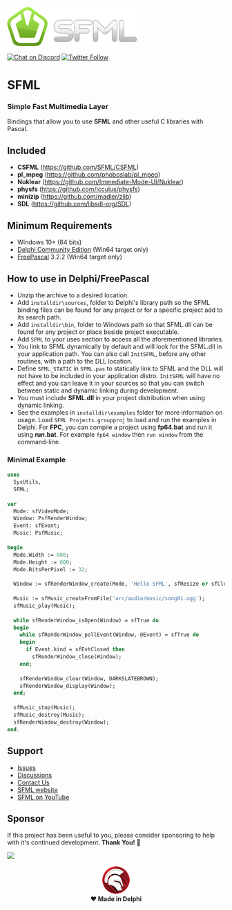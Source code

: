 ![SFML](media/sfml-logo.png)  

[![Chat on Discord](https://img.shields.io/discord/754884471324672040.svg?logo=discord)](https://discord.gg/tPWjMwK) [![Twitter Follow](https://img.shields.io/twitter/follow/tinyBigGAMES?style=social)](https://twitter.com/tinyBigGAMES)
# SFML
### Simple Fast Multimedia Layer
Bindings that allow you to use **SFML** and other useful C libraries with Pascal. 

## Included
- **CSFML** (https://github.com/SFML/CSFML)
- **pl_mpeg** (https://github.com/phoboslab/pl_mpeg)
- **Nuklear** (https://github.com/Immediate-Mode-UI/Nuklear)
- **physfs** (https://github.com/icculus/physfs)
- **minizip** (https://github.com/madler/zlib)
- **SDL** (https://github.com/libsdl-org/SDL)

## Minimum Requirements 
- Windows 10+ (64 bits)
- <a href="https://www.embarcadero.com/products/delphi/starter" target="_blank">Delphi Community Edition</a> (Win64 target only)
- <a href="https://freepascal.org" target="_blank">FreePascal</a> 3.2.2 (Win64 target only)

## How to use in Delphi/FreePascal
- Unzip the archive to a desired location.
- Add `installdir\sources`, folder to Delphi's library path so the SFML binding files can be found for any project or for a specific project add to its search path.
- Add `installdir\bin`, folder to Windows path so that SFML.dll can be found for any project or place beside project executable.
- Add `SFML` to your uses section to access all the aforementioned libraries.
- You link to SFML dynamically by default and will look for the SFML.dll in your application path. You can also call `InitSFML`, before any other routines, with a path to the DLL location.
- Define `SFML_STATIC` in `SFML.pas` to statically link to SFML and the DLL will not have to be included in your application distro. `InitSFML` will have no effect and you can leave it in your sources so that you can switch between static and dynamic linking during development.
- You must include **SFML.dll** in your project distribution when using dynamic linking.
- See the examples in `installdir\examples` folder for more information on usage. Load `SFML Projects.groupproj` to load and run the examples in Delphi. For **FPC**, you can compile a project using **fp64.bat** and run it using **run.bat**. For example `fp64 window` then `run window` from the command-line.

### Minimal Example
```Pascal
uses
  SysUtils,
  SFML;

var
  Mode: sfVideoMode;
  Window: PsfRenderWindow;
  Event: sfEvent;
  Music: PsfMusic;
  
begin
  Mode.Width := 800;
  Mode.Height := 600;
  Mode.BitsPerPixel := 32;
  
  Window := sfRenderWindow_create(Mode, 'Hello SFML', sfResize or sfClose, nil);

  Music := sfMusic_createFromFile('arc/audio/music/song01.ogg');
  sfMusic_play(Music);

  while sfRenderWindow_isOpen(Window) = sfTrue do
  begin
    while sfRenderWindow_pollEvent(Window, @Event) = sfTrue do
    begin
      if Event.kind = sfEvtClosed then
        sfRenderWindow_close(Window);
    end;

    sfRenderWindow_clear(Window, DARKSLATEBROWN);
    sfRenderWindow_display(Window);
  end;

  sfMusic_stop(Music);
  sfMusic_destroy(Music);
  sfRenderWindow_destroy(Window);
end.
```

## Support
- <a href="https://github.com/tinyBigGAMES/SFML/issues" target="_blank">Issues</a>
- <a href="https://github.com/tinyBigGAMES/SFML/discussions" target="_blank">Discussions</a>
- <a href="mailto:support@tinybiggames.com">Contact Us</a>
- <a href="https://www.sfml-dev.org/" target="_blank">SFML website</a>
- <a href="https://www.youtube.com/results?search_query=SFML&sp=CAI%253D" target="_blank">SFML on YouTube</a>

## Sponsor
If this project has been useful to you, please consider sponsoring to help with it's continued development. **Thank You!** :clap:

<a href="https://www.buymeacoffee.com/tinybiggames"><img src="https://img.buymeacoffee.com/button-api/?text=Sponsor this project&emoji=&slug=tinybiggames&button_colour=FFDD00&font_colour=000000&font_family=Cookie&outline_colour=000000&coffee_colour=ffffff" /></a>

<p align="center">
 <a href="https://www.embarcadero.com/products/delphi" target="_blank"><img src="media/delphi.png"></a><br/>
 <b>❤ Made in Delphi</b>
</p>

  
